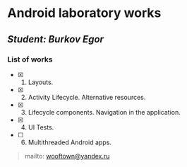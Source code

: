 # Android laboratory works
## _Student: Burkov Egor_

### List of works
- [x] 1. Layouts.
- [x] 2. Activity Lifecycle. Alternative resources.
- [x] 3. Lifecycle components. Navigation in the application. 
- [x] 4. UI Tests. 
- [ ] 6. Multithreaded Android apps. 


       
> mailto: wooftown@yandex.ru
